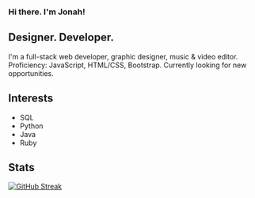 ### Hi there. I'm Jonah!
## Designer. Developer.

I'm a full-stack web developer, graphic designer, music & video editor.<br> 
Proficiency: JavaScript, HTML/CSS, Bootstrap. 
Currently looking for new opportunities.

## Interests
- SQL
- Python
- Java
- Ruby

## Stats
[![GitHub Streak](https://github-readme-streak-stats.herokuapp.com?user=DJ-MrJay&theme=Javascript&hide_border=true&date_format=j%20M%5B%20Y%5D&fire=DD2727&sideNums=DD2727)](https://git.io/streak-stats)
